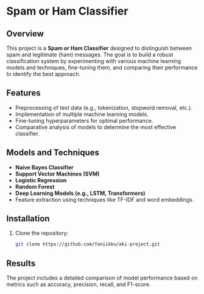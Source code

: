 # Spam or Ham Classifier

## Overview
This project is a **Spam or Ham Classifier** designed to distinguish between spam and legitimate (ham) messages. The goal is to build a robust classification system by experimenting with various machine learning models and techniques, fine-tuning them, and comparing their performance to identify the best approach.

## Features
- Preprocessing of text data (e.g., tokenization, stopword removal, etc.).
- Implementation of multiple machine learning models.
- Fine-tuning hyperparameters for optimal performance.
- Comparative analysis of models to determine the most effective classifier.

## Models and Techniques
- **Naive Bayes Classifier**
- **Support Vector Machines (SVM)**
- **Logistic Regression**
- **Random Forest**
- **Deep Learning Models (e.g., LSTM, Transformers)**
- Feature extraction using techniques like TF-IDF and word embeddings.

## Installation
1. Clone the repository:
    ```bash
    git clone https://github.com/Yaniikku/aki-project.git
    ```

## Results
The project includes a detailed comparison of model performance based on metrics such as accuracy, precision, recall, and F1-score.
